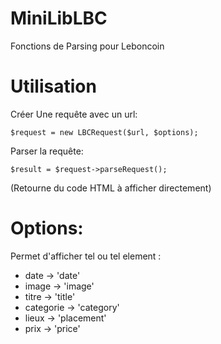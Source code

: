 # MiniLibLBC
Fonctions de Parsing pour Leboncoin

# Utilisation

Créer Une requête avec un url:
```
$request = new LBCRequest($url, $options);
```

Parser la requête:
```
$result = $request->parseRequest();
```
(Retourne du code HTML à afficher directement)

# Options:

Permet d'afficher tel ou tel element :

- date -> 'date'
- image -> 'image'
- titre -> 'title'
- categorie -> 'category'
- lieux -> 'placement'
- prix -> 'price'
